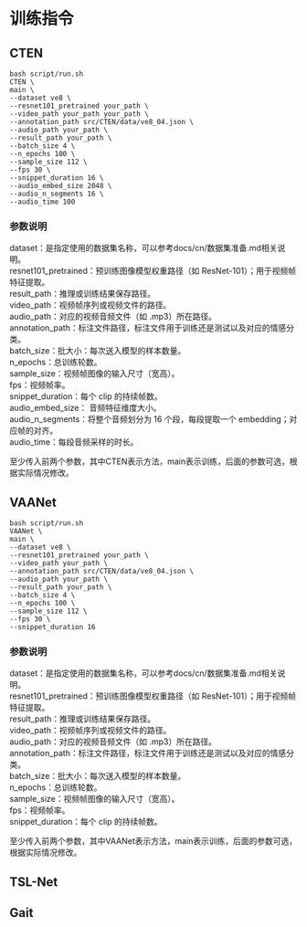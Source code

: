 # 训练指令

## CTEN

```
bash script/run.sh 
CTEN \
main \
--dataset ve8 \
--resnet101_pretrained your_path \
--video_path your_path your_path \
--annotation_path src/CTEN/data/ve8_04.json \
--audio_path your_path \
--result_path your_path \
--batch_size 4 \
--n_epochs 100 \
--sample_size 112 \
--fps 30 \
--snippet_duration 16 \
--audio_embed_size 2048 \
--audio_n_segments 16 \
--audio_time 100
```

### 参数说明
dataset：是指定使用的数据集名称，可以参考docs/cn/数据集准备.md相关说明。\
resnet101_pretrained：预训练图像模型权重路径（如 ResNet-101）；用于视频帧特征提取。\
result_path：推理或训练结果保存路径。\
video_path：视频帧序列或视频文件的路径。\
audio_path：对应的视频音频文件（如 .mp3）所在路径。\
annotation_path：标注文件路径，标注文件用于训练还是测试以及对应的情感分类。\
batch_size：批大小：每次送入模型的样本数量。\
n_epochs：总训练轮数。\
sample_size：视频帧图像的输入尺寸（宽高）。\
fps：视频帧率。\
snippet_duration：每个 clip 的持续帧数。\
audio_embed_size： 音频特征维度大小。\
audio_n_segments：将整个音频划分为 16 个段，每段提取一个 embedding；对应帧的对齐。\
audio_time：每段音频采样的时长。

至少传入前两个参数，其中CTEN表示方法，main表示训练，后面的参数可选，根据实际情况修改。

## VAANet

```
bash script/run.sh 
VAANet \
main \
--dataset ve8 \
--resnet101_pretrained your_path \
--video_path your_path \
--annotation_path src/CTEN/data/ve8_04.json \
--audio_path your_path \
--result_path your_path \
--batch_size 4 \
--n_epochs 100 \
--sample_size 112 \
--fps 30 \
--snippet_duration 16 
```

### 参数说明
dataset：是指定使用的数据集名称，可以参考docs/cn/数据集准备.md相关说明。\
resnet101_pretrained：预训练图像模型权重路径（如 ResNet-101）；用于视频帧特征提取。\
result_path：推理或训练结果保存路径。\
video_path：视频帧序列或视频文件的路径。\
audio_path：对应的视频音频文件（如 .mp3）所在路径。\
annotation_path：标注文件路径，标注文件用于训练还是测试以及对应的情感分类。\
batch_size：批大小：每次送入模型的样本数量。\
n_epochs：总训练轮数。\
sample_size：视频帧图像的输入尺寸（宽高）。\
fps：视频帧率。\
snippet_duration：每个 clip 的持续帧数。

至少传入前两个参数，其中VAANet表示方法，main表示训练，后面的参数可选，根据实际情况修改。

## TSL-Net
## Gait
